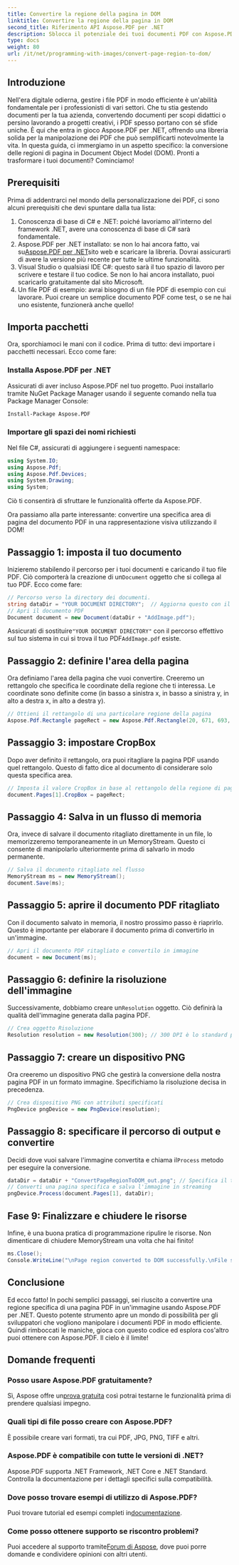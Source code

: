 ```yaml
---
title: Convertire la regione della pagina in DOM
linktitle: Convertire la regione della pagina in DOM
second_title: Riferimento API Aspose.PDF per .NET
description: Sblocca il potenziale dei tuoi documenti PDF con Aspose.PDF per .NET. Converti regioni di PDF in immagini e migliora il tuo flusso di lavoro.
type: docs
weight: 80
url: /it/net/programming-with-images/convert-page-region-to-dom/
---
```

## Introduzione

Nell'era digitale odierna, gestire i file PDF in modo efficiente è un'abilità fondamentale per i professionisti di vari settori. Che tu stia gestendo documenti per la tua azienda, convertendo documenti per scopi didattici o persino lavorando a progetti creativi, i PDF spesso portano con sé sfide uniche. È qui che entra in gioco Aspose.PDF per .NET, offrendo una libreria solida per la manipolazione dei PDF che può semplificarti notevolmente la vita. In questa guida, ci immergiamo in un aspetto specifico: la conversione delle regioni di pagina in Document Object Model (DOM). Pronti a trasformare i tuoi documenti? Cominciamo!

## Prerequisiti

Prima di addentrarci nel mondo della personalizzazione dei PDF, ci sono alcuni prerequisiti che devi spuntare dalla tua lista:
1. Conoscenza di base di C# e .NET: poiché lavoriamo all'interno del framework .NET, avere una conoscenza di base di C# sarà fondamentale.
2.  Aspose.PDF per .NET installato: se non lo hai ancora fatto, vai su[Aspose.PDF per .NET](https://releases.aspose.com/pdf/net/)sito web e scaricare la libreria. Dovrai assicurarti di avere la versione più recente per tutte le ultime funzionalità.
3. Visual Studio o qualsiasi IDE C#: questo sarà il tuo spazio di lavoro per scrivere e testare il tuo codice. Se non lo hai ancora installato, puoi scaricarlo gratuitamente dal sito Microsoft.
4. Un file PDF di esempio: avrai bisogno di un file PDF di esempio con cui lavorare. Puoi creare un semplice documento PDF come test, o se ne hai uno esistente, funzionerà anche quello!

## Importa pacchetti

Ora, sporchiamoci le mani con il codice. Prima di tutto: devi importare i pacchetti necessari. Ecco come fare:

### Installa Aspose.PDF per .NET
Assicurati di aver incluso Aspose.PDF nel tuo progetto. Puoi installarlo tramite NuGet Package Manager usando il seguente comando nella tua Package Manager Console:
```bash
Install-Package Aspose.PDF
```

### Importare gli spazi dei nomi richiesti
Nel file C#, assicurati di aggiungere i seguenti namespace:
```csharp
using System.IO;
using Aspose.Pdf;
using Aspose.Pdf.Devices;
using System.Drawing;
using System;
```

Ciò ti consentirà di sfruttare le funzionalità offerte da Aspose.PDF.

Ora passiamo alla parte interessante: convertire una specifica area di pagina del documento PDF in una rappresentazione visiva utilizzando il DOM!

## Passaggio 1: imposta il tuo documento
 Inizieremo stabilendo il percorso per i tuoi documenti e caricando il tuo file PDF. Ciò comporterà la creazione di un`Document` oggetto che si collega al tuo PDF. Ecco come fare:

```csharp
// Percorso verso la directory dei documenti.
string dataDir = "YOUR DOCUMENT DIRECTORY";  // Aggiorna questo con il percorso della tua directory
// Apri il documento PDF
Document document = new Document(dataDir + "AddImage.pdf");
```

 Assicurati di sostituire`"YOUR DOCUMENT DIRECTORY"` con il percorso effettivo sul tuo sistema in cui si trova il tuo PDF`AddImage.pdf` esiste.

## Passaggio 2: definire l'area della pagina
Ora definiamo l'area della pagina che vuoi convertire. Creeremo un rettangolo che specifica le coordinate della regione che ti interessa. Le coordinate sono definite come (in basso a sinistra x, in basso a sinistra y, in alto a destra x, in alto a destra y).

```csharp
// Ottieni il rettangolo di una particolare regione della pagina
Aspose.Pdf.Rectangle pageRect = new Aspose.Pdf.Rectangle(20, 671, 693, 1125);
```

## Passaggio 3: impostare CropBox
Dopo aver definito il rettangolo, ora puoi ritagliare la pagina PDF usando quel rettangolo. Questo di fatto dice al documento di considerare solo questa specifica area.

```csharp
// Imposta il valore CropBox in base al rettangolo della regione di pagina desiderata
document.Pages[1].CropBox = pageRect;
```

## Passaggio 4: Salva in un flusso di memoria
Ora, invece di salvare il documento ritagliato direttamente in un file, lo memorizzeremo temporaneamente in un MemoryStream. Questo ci consente di manipolarlo ulteriormente prima di salvarlo in modo permanente.

```csharp
// Salva il documento ritagliato nel flusso
MemoryStream ms = new MemoryStream();
document.Save(ms);
```

## Passaggio 5: aprire il documento PDF ritagliato
Con il documento salvato in memoria, il nostro prossimo passo è riaprirlo. Questo è importante per elaborare il documento prima di convertirlo in un'immagine.

```csharp
// Apri il documento PDF ritagliato e convertilo in immagine
document = new Document(ms);
```

## Passaggio 6: definire la risoluzione dell'immagine
Successivamente, dobbiamo creare un`Resolution` oggetto. Ciò definirà la qualità dell'immagine generata dalla pagina PDF.

```csharp
// Crea oggetto Risoluzione
Resolution resolution = new Resolution(300); // 300 DPI è lo standard per la qualità di stampa
```

## Passaggio 7: creare un dispositivo PNG
Ora creeremo un dispositivo PNG che gestirà la conversione della nostra pagina PDF in un formato immagine. Specifichiamo la risoluzione decisa in precedenza.

```csharp
// Crea dispositivo PNG con attributi specificati
PngDevice pngDevice = new PngDevice(resolution);
```

## Passaggio 8: specificare il percorso di output e convertire
Decidi dove vuoi salvare l'immagine convertita e chiama il`Process` metodo per eseguire la conversione.

```csharp
dataDir = dataDir + "ConvertPageRegionToDOM_out.png"; // Specifica il tuo file di output
// Converti una pagina specifica e salva l'immagine in streaming
pngDevice.Process(document.Pages[1], dataDir);
```

## Fase 9: Finalizzare e chiudere le risorse
Infine, è una buona pratica di programmazione ripulire le risorse. Non dimenticare di chiudere MemoryStream una volta che hai finito!

```csharp
ms.Close();
Console.WriteLine("\nPage region converted to DOM successfully.\nFile saved at " + dataDir);
```

## Conclusione

Ed ecco fatto! In pochi semplici passaggi, sei riuscito a convertire una regione specifica di una pagina PDF in un'immagine usando Aspose.PDF per .NET. Questo potente strumento apre un mondo di possibilità per gli sviluppatori che vogliono manipolare i documenti PDF in modo efficiente. Quindi rimboccati le maniche, gioca con questo codice ed esplora cos'altro puoi ottenere con Aspose.PDF. Il cielo è il limite!

## Domande frequenti

### Posso usare Aspose.PDF gratuitamente?  
 Sì, Aspose offre un[prova gratuita](https://releases.aspose.com/) così potrai testarne le funzionalità prima di prendere qualsiasi impegno.

### Quali tipi di file posso creare con Aspose.PDF?  
È possibile creare vari formati, tra cui PDF, JPG, PNG, TIFF e altri. 

### Aspose.PDF è compatibile con tutte le versioni di .NET?  
Aspose.PDF supporta .NET Framework, .NET Core e .NET Standard. Controlla la documentazione per i dettagli specifici sulla compatibilità.

### Dove posso trovare esempi di utilizzo di Aspose.PDF?  
 Puoi trovare tutorial ed esempi completi in[documentazione](https://reference.aspose.com/pdf/net/).

### Come posso ottenere supporto se riscontro problemi?  
 Puoi accedere al supporto tramite[Forum di Aspose](https://forum.aspose.com/c/pdf/10), dove puoi porre domande e condividere opinioni con altri utenti.